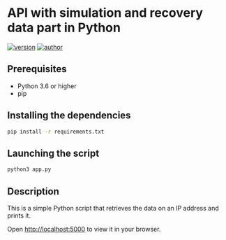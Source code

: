 # API with simulation and recovery data part in Python
[![version](https://img.shields.io/badge/version-1.0.0-blue.svg)](https://github.com/EthanAndreas/DataRetriveApi)
[![author](https://img.shields.io/badge/author-EthanAndreas-blue)](https://github.com/EthanAndreas)

## Prerequisites

- Python 3.6 or higher
- pip

## Installing the dependencies

```bash
pip install -r requirements.txt
```

## Launching the script

```bash
python3 app.py
```

## Description

This is a simple Python script that retrieves the data on an IP address and prints it.

Open [http://localhost:5000](http://localhost:5000) to view it in your browser.
